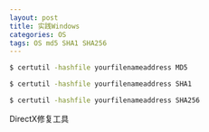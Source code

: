 ```yaml
---
layout: post
title: 实践Windows
categories: OS
tags: OS md5 SHA1 SHA256
---
```



```sh
$ certutil -hashfile yourfilenameaddress MD5

$ certutil -hashfile yourfilenameaddress SHA1

$ certutil -hashfile yourfilenameaddress SHA256
```



DirectX修复工具
